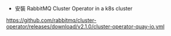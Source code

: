 
# 

- 安裝 RabbitMQ Cluster Operator in a k8s cluster


https://github.com/rabbitmq/cluster-operator/releases/download/v2.1.0/cluster-operator-quay-io.yml